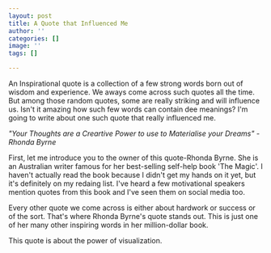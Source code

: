 ```yaml
---
layout: post
title: A Quote that Influenced Me
author: ''
categories: []
image: ''
tags: []

---
```

An Inspirational quote is a collection of a few strong words born out of wisdom and experience. We aways come across such quotes all the time. But among those random quotes, some are really striking and will influence us. Isn't it amazing how such few words can contain dee meanings? I'm going to write about one such quote that really influenced me.

_"Your Thoughts are a Creartive Power to use to Materialise your Dreams" - Rhonda Byrne_

First, let me introduce you to the owner of this quote-Rhonda Byrne. She is an Australian writer famous for her best-selling self-help book 'The Magic'. I haven't actually read the book because I didn't get my hands on it yet, but it's definitely on my redaing list. I've heard a few motivational speakers mention quotes from this book and I've seen them on social media too.

Every other quote we come across is either about hardwork or success or of the sort. That's where Rhonda Byrne's quote stands out.  This is just one of her many other inspiring words in her million-dollar book.

This quote is about the power of visualization.
